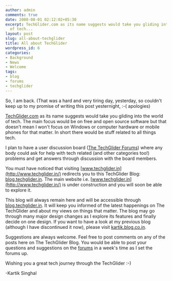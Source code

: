 ```yaml
---
author: admin
comments: true
date: 2008-08-01 02:12:02+05:30
excerpt: TechGlider.com as its name suggests would take you gliding into the world
  of tech...
layout: post
slug: all-about-techglider
title: All about TechGlider
wordpress_id: 6
categories:
- Background
- News
- Welcome
tags:
- blog
- forums
- techglider
---
```




So, I am back. (That was a hard and very tiring day, yesterday, so couldn't keep up to my promise of writing this post yesternight, :-( apologies)

[TechGlider.com](http://www.techglider.in/) as its name suggests would take you gliding into the world of tech. The main focus would be on free and open source software but that doesn't mean I won't focus on Windows or computer hardware or mobile phones for that matter. In short there would be stuff related to all things tech.

I plan to have a user discussion board ([The TechGlider Forums](http://forums.techglider.in/)) where any body could ask for help with tech related (and other categories too!) problems and get answers through discussion with the board members.

You must have noticed that visiting [www.techglider.in](http://www.techglider.in/) redirects you to this TechGlider Blog: [blog.techglider.in](http://blog.techglider.in). The main website i.e. [www.techglider.in](http://www.techglider.in/) is under construction and you will soon be able to explore it.

This blog will always remain here and will be accessible through [blog.techglider.in](http://blog.techglider.in). It will keep you informed of the latest happenings on The TechGlider and about my views on things that matter. The blog may go through many major design changes as I explore its features and finally decide on one design. If you want to have a look at my previous blog (although I have discontinued it now), please visit [kartik.blog.co.in](http://kartik.blog.co.in/).

Suggestions are always welcome. Feel free to post comments on any of the posts here on The TechGlider Blog. You would be able to post your questions and suggestions on the [forums](http://forums.techglider.in/) in a week's time as I set the forums up.

Wishing you a great tech journey through the TechGlider :-)

-Kartik Singhal
